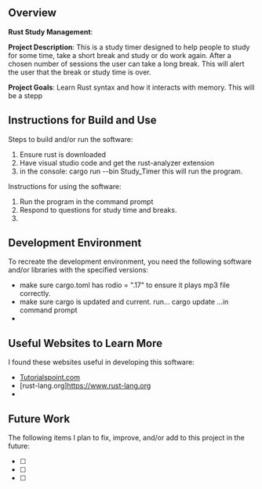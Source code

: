 ## Overview

**Rust Study Management**:

**Project Description**:
This is a study timer designed to help people to study for some time, take a short break and study or do work again. After a chosen number of sessions the user can take a long break. This will alert the user that the break or study time is over. 

**Project Goals**:
Learn Rust syntax and how it interacts with memory. This will be a stepp
## Instructions for Build and Use

Steps to build and/or run the software:

1. Ensure rust is downloaded
2. Have visual studio code and get the rust-analyzer extension
3. in the console: cargo run --bin Study_Timer
this will run the program.

Instructions for using the software:

1. Run the program in the command prompt
2. Respond to questions for study time and breaks.
3.

## Development Environment 

To recreate the development environment, you need the following software and/or libraries with the specified versions:

* make sure cargo.toml has rodio = ".17" to ensure it plays mp3 file correctly.
* make sure cargo is updated and current. run... cargo update ...in command prompt
*

## Useful Websites to Learn More

I found these websites useful in developing this software:

* [Tutorialspoint.com](https://www.tutorialspoint.com/rust/rust_data_types.htm)
* [rust-lang.org]https://www.rust-lang.org
*

## Future Work

The following items I plan to fix, improve, and/or add to this project in the future:

* [ ] 
* [ ]
* [ ]
